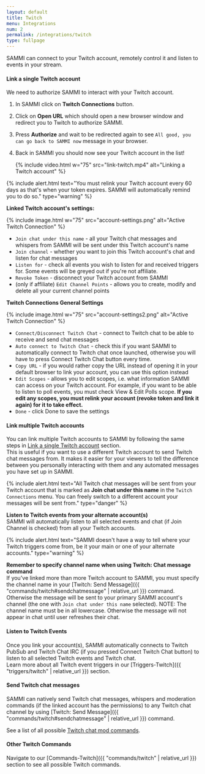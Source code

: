 ```yaml
---
layout: default
title: Twitch
menu: Integrations
num: 2
permalink: /integrations/twitch
type: fullpage
---
```


SAMMI can connect to your Twitch account, remotely control it and listen to events in your stream.

#### Link a single Twitch account
We need to authorize SAMMI to interact with your Twitch account.

1. In SAMMI click on **Twitch Connections** button.
2. Click on **Open URL** which should open a new browser window and redirect you to Twitch to authorize SAMMI.
3. Press **Authorize** and wait to be redirected again to see `All good, you can go back to SAMMI now` message in your browser.
4. Back in SAMMI you should now see your Twitch account in the list!


   {% include video.html w="75" src="link-twitch.mp4" alt="Linking a Twitch account" %}

{% include alert.html text="You must relink your Twitch account every 60 days as that's when your token expires. SAMMI will automatically remind you to do so." type="warning" %}

**Linked Twitch account's settings:**

{% include image.html w="75" src="account-settings.png" alt="Active Twitch Connection" %}

- `Join chat under this name` - all your Twitch chat messages and whispers from SAMMI will be sent under this Twitch account's name
- `Join channel` - whether you want to join this Twitch account's chat and listen for chat messages
- `Listen for` - check all events you wish to listen for and received triggers for. Some events will be greyed out if you're not affiliate.
- `Revoke Token` - disconnect your Twitch account from SAMMI
- (only if affiliate) `Edit Channel Points` - allows you to create, modify and delete all your current channel points

**Twitch Connections General Settings**

{% include image.html w="75" src="account-settings2.png" alt="Active Twitch Connection" %}

- `Connect/Disconnect Twitch Chat` - connect to Twitch chat to be able to receive and send chat messages
- `Auto connect to Twitch Chat` - check this if you want SAMMI to automatically connect to Twitch chat once launched, otherwise you will have to press Connect Twitch Chat button every time.
- `Copy URL` - if you would rather copy the URL instead of opening it in your default browser to link your account, you can use this option instead
- `Edit Scopes` - allows you to edit scopes, i.e. what information SAMMI can access on your Twitch account. For example, if you want to be able to listen to poll events, you must check View & Edit Polls scope. **If you edit any scopes, you must relink your account (revoke token and link it again) for it to take effect.**
- `Done` - click Done to save the settings


#### Link multiple Twitch accounts
You can link multiple Twitch accounts to SAMMI by following the same steps in [Link a single Twitch account](#linkasingletwitchaccount) section.\
This is useful if you want to use a different Twitch account to send Twitch chat messages from. It makes it easier for your viewers to tell the difference between you personally interacting with them and any automated messages you have set up in SAMMI.

{% include alert.html text="All Twitch chat messages will be sent from your Twitch account that is marked as <strong>Join chat under this name</strong> in the <code>Twitch Connections</code> menu. You can freely switch to a different account your messages will be sent from." type="danger" %}

**Listen to Twitch events from your alternate account(s)**\
SAMMI will automatically listen to all selected events and chat (if Join Channel is checked) from all your Twitch accounts.

{% include alert.html text="SAMMI doesn't have a way to tell where your Twitch triggers come from, be it your main or one of your alternate accounts." type="warning" %}

**Remember to specify channel name when using Twitch: Chat message command**\
If you've linked more than more Twitch account to SAMMI, you must specify the channel name in your [Twitch: Send Message]({{ "commands/twitch#sendchatmessage" | relative_url }}) command. Otherwise the message will be sent to your primary SAMMI account's channel (the one with `Join chat under this name` selected). NOTE: The channel name must be in all lowercase. Otherwise the message will not appear in chat until user refreshes their chat.

#### Listen to Twitch Events

Once you link your account(s), SAMMI automatically connects to Twitch PubSub and Twitch Chat IRC (if you pressed Connect Twitch Chat button) to listen to all selected Twitch events and Twitch chat.\
Learn more about all Twitch event triggers in our [Triggers-Twitch]({{ "triggers/twitch" | relative_url }}) section.


#### Send Twitch chat messages

SAMMI can natively send Twitch chat messages, whispers and moderation commands (if the linked account has the permissions) to any Twitch chat channel by using [Twitch: Send Message]({{ "commands/twitch#sendchatmessage" | relative_url }}) command.

See a list of all possible [Twitch chat mod commands](https://help.twitch.tv/s/article/chat-commands?language=en_US#AllMods).

#### Other Twitch Commands
Navigate to our [Commands-Twitch]({{ "commands/twitch" | relative_url }}) section to see all possible Twitch commands.
